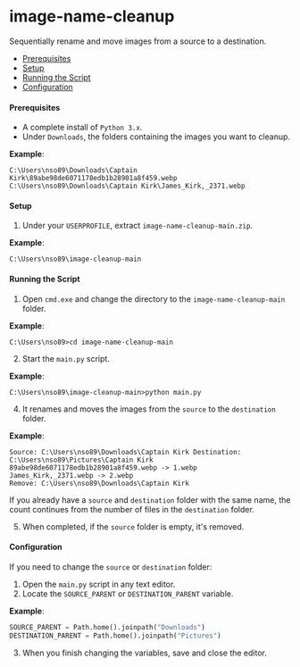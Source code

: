 # image-name-cleanup
Sequentially rename and move images from a source to a destination.

* [Prerequisites](#prerequisites)
* [Setup](#setup)
* [Running the Script](#running-the-script)
* [Configuration](#configuration)

#### <a name="prerequisites"></a>Prerequisites
* A complete install of `Python 3.x`.
* Under `Downloads`, the folders containing the images you want to cleanup.

**Example**:
```
C:\Users\nso89\Downloads\Captain Kirk\89abe98de6071178edb1b28901a8f459.webp
C:\Users\nso89\Downloads\Captain Kirk\James_Kirk,_2371.webp
```

#### <a name="setup"></a>Setup
1. Under your `USERPROFILE`, extract `image-name-cleanup-main.zip`.

**Example**:
```batch
C:\Users\nso89\image-cleanup-main
```

#### <a name="running-the-script"></a>Running the Script

1. Open `cmd.exe` and change the directory to the `image-name-cleanup-main` folder.

**Example**:
```batch
C:\Users\nso89>cd image-name-cleanup-main
```
2. Start the `main.py` script.

**Example**:
```batch
C:\Users\nso89\image-cleanup-main>python main.py
```

4. It renames and moves the images from the `source` to the `destination` folder.

**Example**:
```batch
Source: C:\Users\nso89\Downloads\Captain Kirk Destination: C:\Users\nso89\Pictures\Captain Kirk
89abe98de6071178edb1b28901a8f459.webp -> 1.webp
James_Kirk,_2371.webp -> 2.webp
Remove: C:\Users\nso89\Downloads\Captain Kirk
```

If you already have a `source` and `destination` folder with the same name, the count continues from the number of files in the `destination` folder.

5. When completed, if the `source` folder is empty, it's removed.

#### <a name="configuration"></a>Configuration

If you need to change the `source` or `destination` folder:

1. Open the `main.py` script in any text editor.
2. Locate the `SOURCE_PARENT` or `DESTINATION_PARENT` variable.

**Example**:
```python
SOURCE_PARENT = Path.home().joinpath("Downloads")
DESTINATION_PARENT = Path.home().joinpath("Pictures")
```
3. When you finish changing the variables, save and close the editor.
